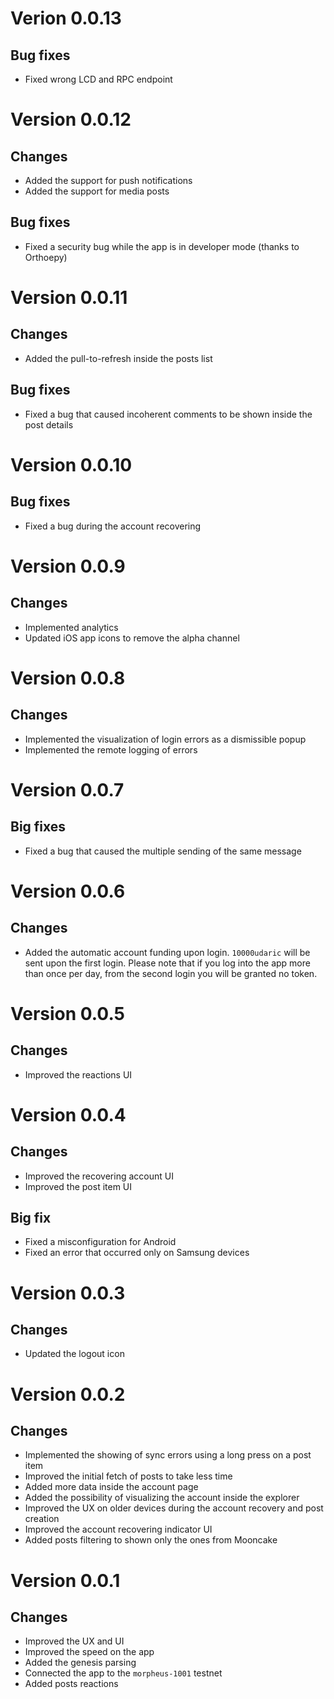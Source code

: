 # Verion 0.0.13
## Bug fixes
 - Fixed wrong LCD and RPC endpoint

# Version 0.0.12
## Changes
- Added the support for push notifications
- Added the support for media posts

## Bug fixes
- Fixed a security bug while the app is in developer mode (thanks to Orthoepy)

# Version 0.0.11
## Changes 
- Added the pull-to-refresh inside the posts list

## Bug fixes
- Fixed a bug that caused incoherent comments to be shown inside the post details

# Version 0.0.10
## Bug fixes
- Fixed a bug during the account recovering

# Version 0.0.9 
## Changes
- Implemented analytics
- Updated iOS app icons to remove the alpha channel

# Version 0.0.8
## Changes
- Implemented the visualization of login errors as a dismissible popup
- Implemented the remote logging of errors

# Version 0.0.7
## Big fixes
- Fixed a bug that caused the multiple sending of the same message

# Version 0.0.6
## Changes
- Added the automatic account funding upon login. 
  `10000udaric` will be sent upon the first login. Please note that if you log into the app more than once per day, from the second login you will be granted no token.

# Version 0.0.5
## Changes
- Improved the reactions UI

# Version 0.0.4
## Changes 
- Improved the recovering account UI
- Improved the post item UI

## Big fix
- Fixed a misconfiguration for Android
- Fixed an error that occurred only on Samsung devices

# Version 0.0.3
## Changes 
- Updated the logout icon

# Version 0.0.2
## Changes
- Implemented the showing of sync errors using a long press on a post item
- Improved the initial fetch of posts to take less time
- Added more data inside the account page 
- Added the possibility of visualizing the account inside the explorer
- Improved the UX on older devices during the account recovery and post creation 
- Improved the account recovering indicator UI
- Added posts filtering to shown only the ones from Mooncake

# Version 0.0.1
## Changes
- Improved the UX and UI
- Improved the speed on the app
- Added the genesis parsing
- Connected the app to the `morpheus-1001` testnet
- Added posts reactions

